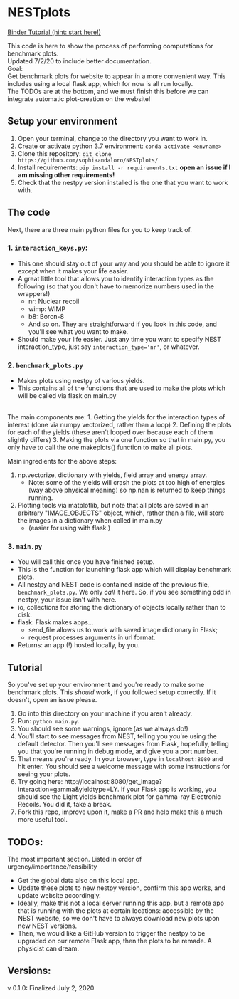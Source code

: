 # NESTplots
[Binder Tutorial (hint: start here!)](https://mybinder.org/v2/gh/RiceAstroparticleLab/software-tutorials/HEAD)


This code is here to show the process of performing computations for benchmark plots. 
<br>
Updated 7/2/20 to include better documentation. 
<br>
Goal:
<br>
Get benchmark plots for website to appear in a more convenient way. This includes using a local flask app, which for now is all run locally. 
<br>
The TODOs are at the bottom, and we must finish this before we can integrate automatic plot-creation on the website! 

## Setup your environment
1. Open your terminal, change to the directory you want to work in.
2. Create or activate python 3.7 environment: `conda activate <envname>`
3. Clone this repository: `git clone https://github.com/sophiaandaloro/NESTplots/` 
4. Install requirements: `pip install -r requirements.txt`  **open an issue if I am missing other requirements!**
5. Check that the nestpy version installed is the one that you want to work with.

## The code 
Next, there are three main python files for you to keep track of. 
### 1. `interaction_keys.py`: 
- This one should stay out of your way and you should be able to ignore it except when it makes your life easier.
- A great little tool that allows you to identify interaction types as the following (so that you don't have to memorize numbers used in the wrappers!)
  - nr: Nuclear recoil 
  - wimp: WIMP
  - b8: Boron-8
  - And so on. They are straightforward if you look in this code, and you'll see what you want to make. 
- Should make your life easier. Just any time you want to specify NEST interaction_type, just say `interaction_type='nr'`, or whatever. 
  
### 2. `benchmark_plots.py`
- Makes plots using nestpy of various yields.
- This contains all of the functions that are used to make the plots  which will be called via flask on main.py
<br>
The main components are: 
1. Getting the yields for the interaction types of interest (done via numpy vectorized, rather than a loop)
2. Defining the plots for each of the yields (these aren't looped over because each of them slightly differs)
3. Making the plots via one function so that in main.py, you only have to call the one makeplots() function to make all plots.

Main ingredients for the above steps:
1. np.vectorize, dictionary with yields, field array and energy array.
    - Note: some of the yields will crash the plots at too high of energies (way above physical meaning) so np.nan is returned to keep things running.
2. Plotting tools via matplotlib, but note that all plots are saved in an arbitrary "IMAGE_OBJECTS" object, which, rather than a file, will store the images in a dictionary when called in main.py 
    - (easier for using with flask.)

### 3. `main.py`
- You will call this once you have finished setup. 
- This is the function for launching flask app which will display benchmark plots. 
- All nestpy and NEST code is contained inside of the previous file, `benchmark_plots.py`. We only *call* it here. So, if you see something odd in nestpy, your issue isn't with here.
- io, collections for storing the dictionary of objects locally rather than to disk.
- flask: Flask makes apps...
    - send_file allows us to work with saved image dictionary in Flask; 
    - request processes arguments in url format.
- Returns: an app (!) hosted locally, by you. 

## Tutorial
So you've set up your environment and you're ready to make some benchmark plots. 
This *should* work, if you followed setup correctly. If it doesn't, open an issue please. 
1. Go into this directory on your machine if you aren't already. 
2. Run: `python main.py`.
3. You should see some warnings, ignore (as we always do!)
4. You'll start to see messages from NEST, telling you you're using the default detector. Then you'll see messages from Flask, hopefully, telling you that you're running in debug mode, and give you a port number. 
5. That means you're ready. In your browser, type in `localhost:8080` and hit enter. You should see a welcome message with some instructions for seeing your plots. 
6. Try going here: http://localhost:8080/get_image?interaction=gamma&yieldtype=LY. If your Flask app is working, you should see the Light yields benchmark plot for gamma-ray Electronic Recoils. You did it, take a break. 
7. Fork this repo, improve upon it, make a PR and help make this a much more useful tool. 

## TODOs:
The most important section. Listed in order of urgency/importance/feasibility <br>
- Get the global data also on this local app. 
- Update these plots to new nestpy version, confirm this app works, and update website accordingly. 
- Ideally, make this not a local server running this app, but a remote app that is running with the plots at certain locations: accessible by the NEST website, so we don't have to always download new plots upon new NEST versions.
- Then, we would like a GitHub version to trigger the nestpy to be upgraded on our remote Flask app, then the plots to be remade. A physicist can dream.

## Versions:
v 0.1.0: Finalized July 2, 2020 
